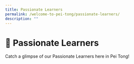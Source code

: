 ```yaml
---
title: Passionate Learners
permalink: /welcome-to-pei-tong/passionate-learners/
description: ""
---
```

# 💯 Passionate Learners


Catch a glimpse of our Passionate Learners here in Pei Tong!